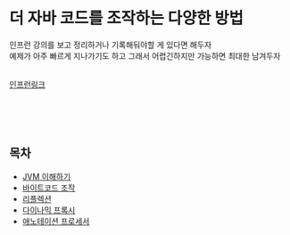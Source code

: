 # 더 자바 코드를 조작하는 다양한 방법
인프런 강의를 보고 정리하거나 기록해둬야할 게 있다면 해두자<br>
예제가 아주 빠르게 지나가기도 하고 그래서 어렵긴하지만 가능하면 최대한 남겨두자
<br><br>

[인프런링크](https://www.inflearn.com/course/the-java-code-manipulation/dashboard)
<br><br><br><br><br>

## 목차
- [JVM 이해하기](JVM_이해하기.md)
- [바이트코드 조작](바이트코드조작.md)
- [리플렉션](리플렉션.md)
- [다이나믹 프록시](다이나믹프록시.md)
- [애노테이션 프로세서](애노테이션_프로세서.md)

<br><br><br><br><br><br><br><br><br><br>